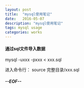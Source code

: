 ```yaml
---
layout: post
title:  "mysql使用笔记"
date:   2016-05-07
description: "mysql使用笔记"
tags: mysql usage
categories: works
---
```


#### 通过sql文件导入数据
mysql -uxxx -pxxx < xxx.sql

进入命令行：
source 完整目录/xxx.sql

##### --EOF--

